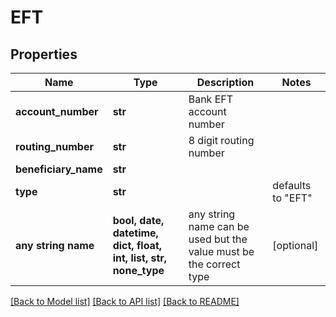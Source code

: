 # EFT


## Properties
Name | Type | Description | Notes
------------ | ------------- | ------------- | -------------
**account_number** | **str** | Bank EFT account number | 
**routing_number** | **str** | 8 digit routing number | 
**beneficiary_name** | **str** |  | 
**type** | **str** |  | defaults to "EFT"
**any string name** | **bool, date, datetime, dict, float, int, list, str, none_type** | any string name can be used but the value must be the correct type | [optional]

[[Back to Model list]](../README.md#documentation-for-models) [[Back to API list]](../README.md#documentation-for-api-endpoints) [[Back to README]](../README.md)


